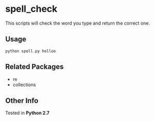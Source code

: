spell_check
===
This scripts will check the word you type and return the correct one.

Usage
---

`python spell.py helloo`

Related Packages
---
* re
* collections

Other Info
---
Tested in **Python 2.7**

